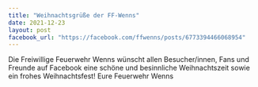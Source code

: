```yaml
---
title: "Weihnachtsgrüße der FF-Wenns"
date: 2021-12-23
layout: post
facebook_url: "https://facebook.com/ffwenns/posts/6773394466068954"
---
```


Die Freiwillige Feuerwehr Wenns wünscht allen Besucher/innen, Fans und Freunde auf Facebook eine schöne und besinnliche Weihnachtszeit sowie ein frohes Weihnachtsfest! 
Eure Feuerwehr Wenns